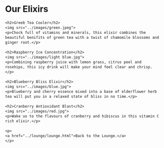 <!DOCTYPE html>
<head>
    <title>Lounge Elixirs</title>
</head>
<body>
    <h1>Our Elixirs</h1>

    <h2>Greeb Tea Cooler</h2>
    <img src="../images/green.jpeg">
    <p>Chock full of vitamins and minerals, this elixir combines the beautiful benifits of green tea with a twist of chamomile blossoms and ginger root.</p>
   
    <h2>Raspberry Ice Concentration</h2>
    <img src="../images/light blue.jpg">
    <p>Combining raspberry juice with lemon grass, citrus peel and rosehips, this icy drink will make your mind feel clear and chrisp.</p>
    
    <h2>Blueberry Bliss Elixir</h2>
    <img src="../images/blue.jpg">
    <p>Blueberry and cherry essence mixed into a base of elderflower herb tea will put you in a relaxed state of bliss in no time.</p>

    <h2>Cranberry Antioxidant Blast</h2>
    <img src="../images/red.jpg">
    <p>Wake uo to the flavours of cranberry and hibiscus in this vitamin C rich elixir.</p>
    
    <p>
    <a href="../lounge/lounge.html">Back to the Lounge.</a>
    </p>
</body>
</html>
